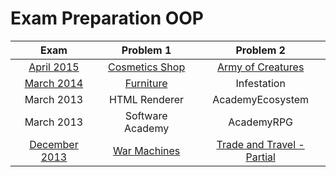 # Exam Preparation OOP

| Exam | Problem 1 | Problem 2 |
| :-: | :-: | :-: |
| [April 2015](http://bgcoder.com/Contests/226/OOP-06-April-2015-Evening) | [Cosmetics Shop](./CosmeticsShop) | [Army of Creatures](./ArmyOfCreatures) |
| [March 2014](http://bgcoder.com/Contests/Practice/Index/153) | [Furniture](./Furniture) | Infestation |
| March 2013 | HTML Renderer | AcademyEcosystem |
| March 2013 | Software Academy | AcademyRPG |
| [December 2013](http://bgcoder.com/Contests/108/OOP-12-December-2013) | [War Machines](./WarMachines) | [Trade and Travel - Partial](./TradeAndTravel) |